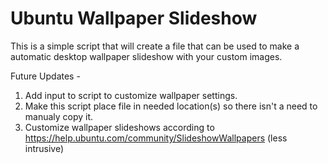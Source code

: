 # Ubuntu Wallpaper Slideshow

This is a simple script that will create a file that can be used to make a automatic desktop wallpaper slideshow with your custom images. 

Future Updates - 
  1. Add input to script to customize wallpaper settings.
  2. Make this script place file in needed location(s) so there isn't a need to manualy copy it.
  3. Customize wallpaper slideshows according to https://help.ubuntu.com/community/SlideshowWallpapers (less intrusive)
